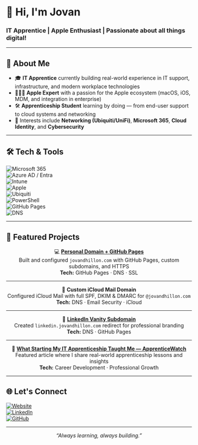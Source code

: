 # 👋 Hi, I'm Jovan  

### IT Apprentice | Apple Enthusiast | Passionate about all things digital!

---

## 🚀 About Me  
- 🎓 **IT Apprentice** currently building real-world experience in IT support, infrastructure, and modern workplace technologies  
- 👨🏽‍💻 **Apple Expert** with a passion for the Apple ecosystem (macOS, iOS, MDM, and integration in enterprise)  
- 🛠 **Apprenticeship Student** learning by doing — from end-user support to cloud systems and networking  
- 📡 Interests include **Networking (Ubiquiti/UniFi)**, **Microsoft 365**, **Cloud Identity**, and **Cybersecurity**    

---

## 🛠️ Tech & Tools  
![Microsoft 365](https://img.shields.io/badge/Microsoft%20365-0078D4?style=for-the-badge&logo=microsoft&logoColor=white)  
![Azure AD / Entra](https://img.shields.io/badge/Azure%20AD%20/Entra-0089D6?style=for-the-badge&logo=microsoftazure&logoColor=white)  
![Intune](https://img.shields.io/badge/Microsoft%20Intune-0078D4?style=for-the-badge&logo=microsoft&logoColor=white)  
![Apple](https://img.shields.io/badge/Apple-000000?style=for-the-badge&logo=apple&logoColor=white)  
![Ubiquiti](https://img.shields.io/badge/Ubiquiti-0559C9?style=for-the-badge&logo=ubiquiti&logoColor=white)  
![PowerShell](https://img.shields.io/badge/PowerShell-5391FE?style=for-the-badge&logo=powershell&logoColor=white)  
![GitHub Pages](https://img.shields.io/badge/GitHub%20Pages-181717?style=for-the-badge&logo=github&logoColor=white)  
![DNS](https://img.shields.io/badge/DNS%20Management-2C2C2C?style=for-the-badge&logo=internetarchive&logoColor=white)  

---

## 📌 Featured Projects

<div align="center">

💻 **[Personal Domain + GitHub Pages](https://jovandhillon.com)**  
Built and configured `jovandhillon.com` with GitHub Pages, custom subdomains, and HTTPS  
**Tech:** GitHub Pages · DNS · SSL  

---

📧 **Custom iCloud Mail Domain**  
Configured iCloud Mail with full SPF, DKIM & DMARC for `@jovandhillon.com`  
**Tech:** DNS · Email Security · iCloud  

---

🔗 **[LinkedIn Vanity Subdomain](https://linkedin.jovandhillon.com)**  
Created `linkedin.jovandhillon.com` redirect for professional branding  
**Tech:** DNS · GitHub Pages  

---

📰 **[What Starting My IT Apprenticeship Taught Me — ApprenticeWatch](https://apprenticewatch.com/resources/what-starting-my-it-apprenticeship-taught-me)**  
Featured article where I share real-world apprenticeship lessons and insights  
**Tech:** Career Development · Professional Growth  

</div>

---

## 🌐 Let's Connect  
[![Website](https://img.shields.io/badge/Website-272643?style=for-the-badge&logo=About.me&logoColor=white)](https://jovandhillon.com)  
[![LinkedIn](https://img.shields.io/badge/LinkedIn-0077B5?style=for-the-badge&logo=linkedin&logoColor=white)](https://linkedin.jovandhillon.com)  
[![GitHub](https://img.shields.io/badge/GitHub-000000?style=for-the-badge&logo=github&logoColor=white)](https://github.com/jovandhillon17)  

---

<p align="center">
  <i>“Always learning, always building.”</i>
</p>
